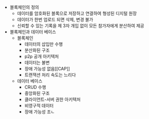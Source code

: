 - 블록체인의 정의
	- 데이터를 암호화된 블록으로 저장하고 연결하여 형성된 디지털 원장
	- 데이터가 한번 업로드 되면 삭제, 변경 불가
	- 신뢰할 수 있는 기록을 제 3자 개입 없이 모든 참가자에게 분산하여 제공
- 블록체인과 데이터 베이스
	- 블록체인
		- 데이터의 삽입만 수행
		- 분산화된 구조
		- p2p 공개 아키텍처
		- 데이터는 불변
		- 장애 가능성 없음[[CAP]]
		- 트랜잭션 처리 속도는 느리다
	- 데이터 베이스
		- CRUD 수행
		- 중앙화된 구조
		- 클라이언트-서버 권한 아키텍처
		- 비영구적 데이터
		- 장애 가능성 조ㄴ